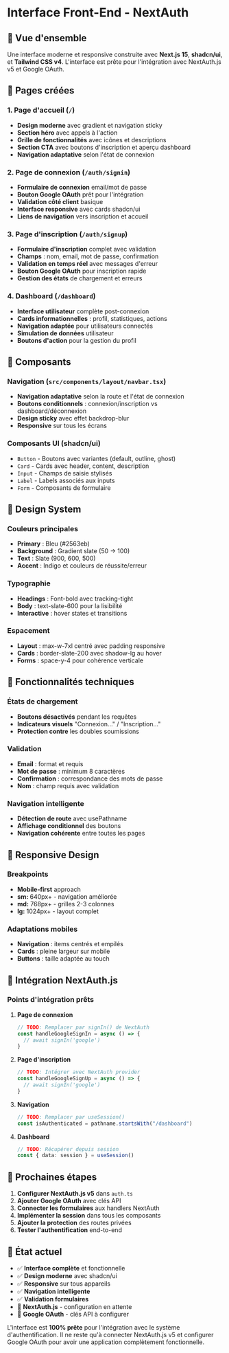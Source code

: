 # Interface Front-End - NextAuth

## 🎨 Vue d'ensemble

Une interface moderne et responsive construite avec **Next.js 15**, **shadcn/ui**, et **Tailwind CSS v4**. L'interface est prête pour l'intégration avec NextAuth.js v5 et Google OAuth.

## 🚀 Pages créées

### 1. Page d'accueil (`/`)
- **Design moderne** avec gradient et navigation sticky
- **Section héro** avec appels à l'action
- **Grille de fonctionnalités** avec icônes et descriptions
- **Section CTA** avec boutons d'inscription et aperçu dashboard
- **Navigation adaptative** selon l'état de connexion

### 2. Page de connexion (`/auth/signin`)
- **Formulaire de connexion** email/mot de passe
- **Bouton Google OAuth** prêt pour l'intégration
- **Validation côté client** basique
- **Interface responsive** avec cards shadcn/ui
- **Liens de navigation** vers inscription et accueil

### 3. Page d'inscription (`/auth/signup`)
- **Formulaire d'inscription** complet avec validation
- **Champs** : nom, email, mot de passe, confirmation
- **Validation en temps réel** avec messages d'erreur
- **Bouton Google OAuth** pour inscription rapide
- **Gestion des états** de chargement et erreurs

### 4. Dashboard (`/dashboard`)
- **Interface utilisateur** complète post-connexion
- **Cards informationnelles** : profil, statistiques, actions
- **Navigation adaptée** pour utilisateurs connectés
- **Simulation de données** utilisateur
- **Boutons d'action** pour la gestion du profil

## 🧩 Composants

### Navigation (`src/components/layout/navbar.tsx`)
- **Navigation adaptative** selon la route et l'état de connexion
- **Boutons conditionnels** : connexion/inscription vs dashboard/déconnexion
- **Design sticky** avec effet backdrop-blur
- **Responsive** sur tous les écrans

### Composants UI (shadcn/ui)
- `Button` - Boutons avec variantes (default, outline, ghost)
- `Card` - Cards avec header, content, description
- `Input` - Champs de saisie stylisés
- `Label` - Labels associés aux inputs
- `Form` - Composants de formulaire

## 🎨 Design System

### Couleurs principales
- **Primary** : Bleu (#2563eb)
- **Background** : Gradient slate (50 → 100)
- **Text** : Slate (900, 600, 500)
- **Accent** : Indigo et couleurs de réussite/erreur

### Typographie
- **Headings** : Font-bold avec tracking-tight
- **Body** : text-slate-600 pour la lisibilité
- **Interactive** : hover states et transitions

### Espacement
- **Layout** : max-w-7xl centré avec padding responsive
- **Cards** : border-slate-200 avec shadow-lg au hover
- **Forms** : space-y-4 pour cohérence verticale

## 🔧 Fonctionnalités techniques

### États de chargement
- **Boutons désactivés** pendant les requêtes
- **Indicateurs visuels** "Connexion..." / "Inscription..."
- **Protection contre** les doubles soumissions

### Validation
- **Email** : format et requis
- **Mot de passe** : minimum 8 caractères
- **Confirmation** : correspondance des mots de passe
- **Nom** : champ requis avec validation

### Navigation intelligente
- **Détection de route** avec usePathname
- **Affichage conditionnel** des boutons
- **Navigation cohérente** entre toutes les pages

## 📱 Responsive Design

### Breakpoints
- **Mobile-first** approach
- **sm:** 640px+ - navigation améliorée
- **md:** 768px+ - grilles 2-3 colonnes
- **lg:** 1024px+ - layout complet

### Adaptations mobiles
- **Navigation** : items centrés et empilés
- **Cards** : pleine largeur sur mobile
- **Buttons** : taille adaptée au touch

## 🔗 Intégration NextAuth.js

### Points d'intégration prêts

1. **Page de connexion**
   ```typescript
   // TODO: Remplacer par signIn() de NextAuth
   const handleGoogleSignIn = async () => {
     // await signIn('google')
   }
   ```

2. **Page d'inscription**
   ```typescript
   // TODO: Intégrer avec NextAuth provider
   const handleGoogleSignUp = async () => {
     // await signIn('google')
   }
   ```

3. **Navigation**
   ```typescript
   // TODO: Remplacer par useSession()
   const isAuthenticated = pathname.startsWith("/dashboard")
   ```

4. **Dashboard**
   ```typescript
   // TODO: Récupérer depuis session
   const { data: session } = useSession()
   ```

## 🚀 Prochaines étapes

1. **Configurer NextAuth.js v5** dans `auth.ts`
2. **Ajouter Google OAuth** avec clés API
3. **Connecter les formulaires** aux handlers NextAuth
4. **Implémenter la session** dans tous les composants
5. **Ajouter la protection** des routes privées
6. **Tester l'authentification** end-to-end

## 🎯 État actuel

- ✅ **Interface complète** et fonctionnelle
- ✅ **Design moderne** avec shadcn/ui
- ✅ **Responsive** sur tous appareils
- ✅ **Navigation intelligente** 
- ✅ **Validation formulaires**
- 🔧 **NextAuth.js** - configuration en attente
- 🔧 **Google OAuth** - clés API à configurer

L'interface est **100% prête** pour l'intégration avec le système d'authentification. Il ne reste qu'à connecter NextAuth.js v5 et configurer Google OAuth pour avoir une application complètement fonctionnelle. 
